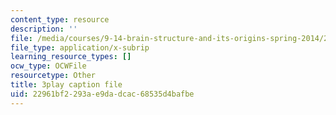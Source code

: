 ```yaml
---
content_type: resource
description: ''
file: /media/courses/9-14-brain-structure-and-its-origins-spring-2014/22961bf2293ae9dadcac68535d4bafbe_555143.srt
file_type: application/x-subrip
learning_resource_types: []
ocw_type: OCWFile
resourcetype: Other
title: 3play caption file
uid: 22961bf2-293a-e9da-dcac-68535d4bafbe
---
```

